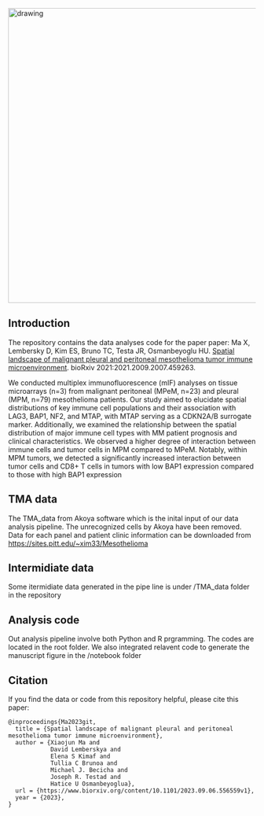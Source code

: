 
<img src="https://github.com/osmanbeyoglulab/MesotheliomaSpatialAtlas_analyses/blob/main/assets/diagram.jpg" alt="drawing" width="600"/>


## Introduction

The repository contains the data analyses code for the paper paper: Ma X, Lembersky D, Kim ES, Bruno TC, Testa JR, Osmanbeyoglu HU. [Spatial landscape of malignant pleural and peritoneal mesothelioma tumor immune microenvironment](https://www.biorxiv.org/content/10.1101/2021.09.07.459263v3.full). bioRxiv 2021:2021.2009.2007.459263.

We conducted multiplex immunofluorescence (mIF) analyses on tissue microarrays (n=3) from malignant peritoneal (MPeM, n=23) and pleural (MPM, n=79) mesothelioma patients. Our study aimed to elucidate spatial distributions of key immune cell populations and their association with LAG3, BAP1, NF2, and MTAP, with MTAP serving as a CDKN2A/B surrogate marker. Additionally, we examined the relationship between the spatial distribution of major immune cell types with MM patient prognosis and clinical characteristics. We observed a higher degree of interaction between immune cells and tumor cells in MPM compared to MPeM. Notably, within MPM tumors, we detected a significantly increased interaction between tumor cells and CD8+ T cells in tumors with low BAP1 expression compared to those with high BAP1 expression


## TMA data

The TMA_data from Akoya software which is the inital input of our data analysis pipeline. The unrecognized cells by Akoya have been removed. Data for each panel and patient clinic information can be downloaded from https://sites.pitt.edu/~xim33/Mesothelioma

## Intermidiate data
Some itermidiate data generated in the pipe line is under /TMA_data folder in the repository 

## Analysis code

Out analysis pipeline involve both Python and R prgramming. The codes are located in the root folder. We also integrated relavent code to generate the manuscript figure in the /notebook folder

## Citation
If you find the data or code from this repository helpful, please cite this paper:
```
@inproceedings{Ma2023git,
  title = {Spatial landscape of malignant pleural and peritoneal mesothelioma tumor immune microenvironment},
  author = {Xiaojun Ma and 
            David Lemberskya and 
            Elena S Kimaf and 
            Tullia C Brunoa and 
            Michael J. Becicha and 
            Joseph R. Testad and 
            Hatice U Osmanbeyoglua},
  url = {https://www.biorxiv.org/content/10.1101/2023.09.06.556559v1},
  year = {2023},
}
